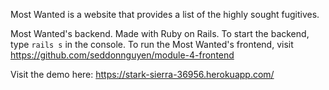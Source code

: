 Most Wanted is a website that provides a list of the highly sought fugitives.

Most Wanted's backend. Made with Ruby on Rails. To start the backend, type `rails s` in the console. To run the Most Wanted's frontend, visit https://github.com/seddonnguyen/module-4-frontend

Visit the demo here: https://stark-sierra-36956.herokuapp.com/
